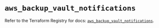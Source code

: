 # `aws_backup_vault_notifications`

Refer to the Terraform Registry for docs: [`aws_backup_vault_notifications`](https://registry.terraform.io/providers/hashicorp/aws/6.11.0/docs/resources/backup_vault_notifications).

